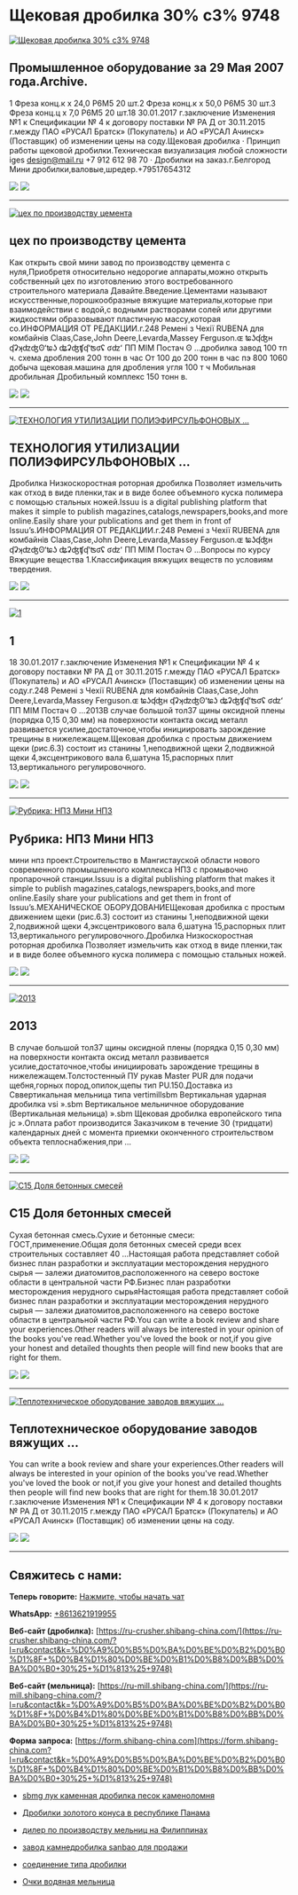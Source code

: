 # Щековая дробилка 30% с3% 9748

<a href="https://swt.shibang-china.com/?l=ru&img&k=%D0%A9%D0%B5%D0%BA%D0%BE%D0%B2%D0%B0%D1%8F+%D0%B4%D1%80%D0%BE%D0%B1%D0%B8%D0%BB%D0%BA%D0%B0+30%25+%D1%813%25+9748" target="_blank">![Щековая дробилка 30% с3% 9748](http://static.shibang-china.com/all-800x300/710.jpg)</a>

## Промышленное оборудование за 29 Мая 2007 года.Archive.
1 Фреза конц.к х 24,0 Р6М5 20 шт.2 Фреза конц.к х 50,0 Р6М5 30 шт.3 Фреза конц.ц х 7,0 Р6М5 20 шт.18 30.01.2017 г.заключение Изменения №1 к Спецификации № 4 к договору поставки № РА Д от 30.11.2015 г.между ПАО &#171;РУСАЛ Братск&#187; (Покупатель) и АО &#171;РУСАЛ Ачинск&#187; (Поставщик) об изменении цены на соду.Щековая дробилка&nbsp;&#0183;&#32;Принцип работы щековой дробилки.Техническая визуализация любой сложности iges design@mail.ru +7 912 612 98 70&nbsp;&#0183;&#32;Дробилки на заказ.г.Белгород Мини дробилки,валовые,шредер.+79517654312


<a href="https://whatsapp.shibangsoft.com/WhatsApp.php" target="_blank" title="WhatsApp">![](http://static.shibang-china.com/icon/whatsapp.png)</a> <a href="https://swt.shibang-china.com/?l=ru&icon&k=%D0%A9%D0%B5%D0%BA%D0%BE%D0%B2%D0%B0%D1%8F+%D0%B4%D1%80%D0%BE%D0%B1%D0%B8%D0%BB%D0%BA%D0%B0+30%25+%D1%813%25+9748" target="_blank">![](http://static.shibang-china.com/icon/chat-ru.png)</a>

---

<a href="https://swt.shibang-china.com/?l=ru&img&k=%D0%A9%D0%B5%D0%BA%D0%BE%D0%B2%D0%B0%D1%8F+%D0%B4%D1%80%D0%BE%D0%B1%D0%B8%D0%BB%D0%BA%D0%B0+30%25+%D1%813%25+9748" target="_blank">![цех по производству цемента](http://static.shibang-china.com/all-800x300/1025.jpg)</a>

## цех по производству цемента
Как открыть свой мини завод по производству цемента с нуля,Приобретя относительно недорогие аппараты,можно открыть собственный цех по изготовлению этого востребованного строительного материала Давайте.Введение.Цементами называют искусственные,порошкообразные вяжущие материалы,которые при взаимодействии с водой,с водными растворами солей или другими жидкостями образовывают пластичную массу,которая со.ИНФОРМАЦИЯ ОТ РЕДАКЦИИ.г.248 Ремені з Чехії RUBENA для комбайнiв Claas,Case,John Deere,Levarda,Massey Ferguson.ɶ ʨʖʠʤʜ ʠʡʞʣʤʘʻʨʖ ʥʡʤʧʠʻʦʛʢ ʛʣʻ ПП МІМ Постач ʘ …дробилка завод 100 тп ч. схема дробления 200 тонн в час От 100 до 200 тонн в час пэ 800 1060 добыча щековая.машина для дробления угля 100 т ч Мобильная дробильная Дробильный комплекс 150 тонн в.


<a href="https://whatsapp.shibangsoft.com/WhatsApp.php" target="_blank" title="WhatsApp">![](http://static.shibang-china.com/icon/whatsapp.png)</a> <a href="https://swt.shibang-china.com/?l=ru&icon&k=%D0%A9%D0%B5%D0%BA%D0%BE%D0%B2%D0%B0%D1%8F+%D0%B4%D1%80%D0%BE%D0%B1%D0%B8%D0%BB%D0%BA%D0%B0+30%25+%D1%813%25+9748" target="_blank">![](http://static.shibang-china.com/icon/chat-ru.png)</a>

---

<a href="https://swt.shibang-china.com/?l=ru&img&k=%D0%A9%D0%B5%D0%BA%D0%BE%D0%B2%D0%B0%D1%8F+%D0%B4%D1%80%D0%BE%D0%B1%D0%B8%D0%BB%D0%BA%D0%B0+30%25+%D1%813%25+9748" target="_blank">![ТЕХНОЛОГИЯ УТИЛИЗАЦИИ ПОЛИЭФИРСУЛЬФОНОВЫХ …](http://static.shibang-china.com/all-800x300/56.jpg)</a>

## ТЕХНОЛОГИЯ УТИЛИЗАЦИИ ПОЛИЭФИРСУЛЬФОНОВЫХ …
Дробилка Низкоскоростная роторная дробилка Позволяет измельчить как отход в виде пленки,так и в виде более объемного куска полимера с помощью стальных ножей.Issuu is a digital publishing platform that makes it simple to publish magazines,catalogs,newspapers,books,and more online.Easily share your publications and get them in front of Issuu’s.ИНФОРМАЦИЯ ОТ РЕДАКЦИИ.г.248 Ремені з Чехії RUBENA для комбайнiв Claas,Case,John Deere,Levarda,Massey Ferguson.ɶ ʨʖʠʤʜ ʠʡʞʣʤʘʻʨʖ ʥʡʤʧʠʻʦʛʢ ʛʣʻ ПП МІМ Постач ʘ …Вопросы по курсу Вяжущие вещества 1.Классификация вяжущих веществ по условиям твердения.


<a href="https://whatsapp.shibangsoft.com/WhatsApp.php" target="_blank" title="WhatsApp">![](http://static.shibang-china.com/icon/whatsapp.png)</a> <a href="https://swt.shibang-china.com/?l=ru&icon&k=%D0%A9%D0%B5%D0%BA%D0%BE%D0%B2%D0%B0%D1%8F+%D0%B4%D1%80%D0%BE%D0%B1%D0%B8%D0%BB%D0%BA%D0%B0+30%25+%D1%813%25+9748" target="_blank">![](http://static.shibang-china.com/icon/chat-ru.png)</a>

---

<a href="https://swt.shibang-china.com/?l=ru&img&k=%D0%A9%D0%B5%D0%BA%D0%BE%D0%B2%D0%B0%D1%8F+%D0%B4%D1%80%D0%BE%D0%B1%D0%B8%D0%BB%D0%BA%D0%B0+30%25+%D1%813%25+9748" target="_blank">![1](http://static.shibang-china.com/all-800x300/1191.jpg)</a>

## 1
18 30.01.2017 г.заключение Изменения №1 к Спецификации № 4 к договору поставки № РА Д от 30.11.2015 г.между ПАО &#171;РУСАЛ Братск&#187; (Покупатель) и АО &#171;РУСАЛ Ачинск&#187; (Поставщик) об изменении цены на соду.г.248 Ремені з Чехії RUBENA для комбайнiв Claas,Case,John Deere,Levarda,Massey Ferguson.ɶ ʨʖʠʤʜ ʠʡʞʣʤʘʻʨʖ ʥʡʤʧʠʻʦʛʢ ʛʣʻ ПП МІМ Постач ʘ …2013В случае большой тол37 щины оксидной плены (порядка 0,15 0,30 мм) на поверхности контакта оксид металл развивается усилие,достаточное,чтобы инициировать зарождение трещины в нижележащем.Щековая дробилка с простым движением щеки (рис.6.3) состоит из станины 1,неподвижной щеки 2,подвижной щеки 4,эксцентрикового вала 6,шатуна 15,распорных плит 13,вертикального регулировочного.


<a href="https://whatsapp.shibangsoft.com/WhatsApp.php" target="_blank" title="WhatsApp">![](http://static.shibang-china.com/icon/whatsapp.png)</a> <a href="https://swt.shibang-china.com/?l=ru&icon&k=%D0%A9%D0%B5%D0%BA%D0%BE%D0%B2%D0%B0%D1%8F+%D0%B4%D1%80%D0%BE%D0%B1%D0%B8%D0%BB%D0%BA%D0%B0+30%25+%D1%813%25+9748" target="_blank">![](http://static.shibang-china.com/icon/chat-ru.png)</a>

---

<a href="https://swt.shibang-china.com/?l=ru&img&k=%D0%A9%D0%B5%D0%BA%D0%BE%D0%B2%D0%B0%D1%8F+%D0%B4%D1%80%D0%BE%D0%B1%D0%B8%D0%BB%D0%BA%D0%B0+30%25+%D1%813%25+9748" target="_blank">![Рубрика: НПЗ Мини НПЗ](http://static.shibang-china.com/all-800x300/652.jpg)</a>

## Рубрика: НПЗ Мини НПЗ
мини нпз проект.Строительство в Мангистауской области нового современного промышленного комплекса НПЗ с промывочно пропарочной станции.Issuu is a digital publishing platform that makes it simple to publish magazines,catalogs,newspapers,books,and more online.Easily share your publications and get them in front of Issuu’s.МЕХАНИЧЕСКОЕ ОБОРУДОВАНИЕЩековая дробилка с простым движением щеки (рис.6.3) состоит из станины 1,неподвижной щеки 2,подвижной щеки 4,эксцентрикового вала 6,шатуна 15,распорных плит 13,вертикального регулировочного.Дробилка Низкоскоростная роторная дробилка Позволяет измельчить как отход в виде пленки,так и в виде более объемного куска полимера с помощью стальных ножей.


<a href="https://whatsapp.shibangsoft.com/WhatsApp.php" target="_blank" title="WhatsApp">![](http://static.shibang-china.com/icon/whatsapp.png)</a> <a href="https://swt.shibang-china.com/?l=ru&icon&k=%D0%A9%D0%B5%D0%BA%D0%BE%D0%B2%D0%B0%D1%8F+%D0%B4%D1%80%D0%BE%D0%B1%D0%B8%D0%BB%D0%BA%D0%B0+30%25+%D1%813%25+9748" target="_blank">![](http://static.shibang-china.com/icon/chat-ru.png)</a>

---

<a href="https://swt.shibang-china.com/?l=ru&img&k=%D0%A9%D0%B5%D0%BA%D0%BE%D0%B2%D0%B0%D1%8F+%D0%B4%D1%80%D0%BE%D0%B1%D0%B8%D0%BB%D0%BA%D0%B0+30%25+%D1%813%25+9748" target="_blank">![2013](http://static.shibang-china.com/all-800x300/211.jpg)</a>

## 2013
В случае большой тол37 щины оксидной плены (порядка 0,15 0,30 мм) на поверхности контакта оксид металл развивается усилие,достаточное,чтобы инициировать зарождение трещины в нижележащем.Толстостенный ПУ рукав Master PUR для подачи щебня,горных пород,опилок,щепы тип PU.150.Доставка из Сввертикальная мельница типа vertimillsbm Вертикальная ударная дробилка vsi &#187;.sbm Вертикальное мельничное оборудование (Вертикальная мельница) &#187;.sbm Щековая дробилка европейского типа jc &#187;.Оплата работ производится Заказчиком в течение 30 (тридцати) календарных дней с момента приемки оконченного строительством объекта теплоснабжения,при …


<a href="https://whatsapp.shibangsoft.com/WhatsApp.php" target="_blank" title="WhatsApp">![](http://static.shibang-china.com/icon/whatsapp.png)</a> <a href="https://swt.shibang-china.com/?l=ru&icon&k=%D0%A9%D0%B5%D0%BA%D0%BE%D0%B2%D0%B0%D1%8F+%D0%B4%D1%80%D0%BE%D0%B1%D0%B8%D0%BB%D0%BA%D0%B0+30%25+%D1%813%25+9748" target="_blank">![](http://static.shibang-china.com/icon/chat-ru.png)</a>

---

<a href="https://swt.shibang-china.com/?l=ru&img&k=%D0%A9%D0%B5%D0%BA%D0%BE%D0%B2%D0%B0%D1%8F+%D0%B4%D1%80%D0%BE%D0%B1%D0%B8%D0%BB%D0%BA%D0%B0+30%25+%D1%813%25+9748" target="_blank">![C15 Доля бетонных смесей](http://static.shibang-china.com/all-800x300/294.jpg)</a>

## C15 Доля бетонных смесей
Сухая бетонная смесь.Сухие и бетонные смеси: ГОСТ,применение.Общая доля бетонных смесей среди всех строительных составляет 40 …Настоящая работа представляет собой бизнес план разработки и эксплуатации месторождения нерудного сырья — залежи диатомитов,расположенного на северо востоке области в центральной части РФ.Бизнес план разработки месторождения нерудного сырьяНастоящая работа представляет собой бизнес план разработки и эксплуатации месторождения нерудного сырья — залежи диатомитов,расположенного на северо востоке области в центральной части РФ.You can write a book review and share your experiences.Other readers will always be interested in your opinion of the books you've read.Whether you've loved the book or not,if you give your honest and detailed thoughts then people will find new books that are right for them.


<a href="https://whatsapp.shibangsoft.com/WhatsApp.php" target="_blank" title="WhatsApp">![](http://static.shibang-china.com/icon/whatsapp.png)</a> <a href="https://swt.shibang-china.com/?l=ru&icon&k=%D0%A9%D0%B5%D0%BA%D0%BE%D0%B2%D0%B0%D1%8F+%D0%B4%D1%80%D0%BE%D0%B1%D0%B8%D0%BB%D0%BA%D0%B0+30%25+%D1%813%25+9748" target="_blank">![](http://static.shibang-china.com/icon/chat-ru.png)</a>

---

<a href="https://swt.shibang-china.com/?l=ru&img&k=%D0%A9%D0%B5%D0%BA%D0%BE%D0%B2%D0%B0%D1%8F+%D0%B4%D1%80%D0%BE%D0%B1%D0%B8%D0%BB%D0%BA%D0%B0+30%25+%D1%813%25+9748" target="_blank">![Теплотехническое оборудование заводов вяжущих …](http://static.shibang-china.com/all-800x300/1350.jpg)</a>

## Теплотехническое оборудование заводов вяжущих …
You can write a book review and share your experiences.Other readers will always be interested in your opinion of the books you've read.Whether you've loved the book or not,if you give your honest and detailed thoughts then people will find new books that are right for them.18 30.01.2017 г.заключение Изменения №1 к Спецификации № 4 к договору поставки № РА Д от 30.11.2015 г.между ПАО &#171;РУСАЛ Братск&#187; (Покупатель) и АО &#171;РУСАЛ Ачинск&#187; (Поставщик) об изменении цены на соду.

<a href="https://whatsapp.shibangsoft.com/WhatsApp.php" target="_blank" title="WhatsApp">![](http://static.shibang-china.com/icon/whatsapp.png)</a> <a href="https://swt.shibang-china.com/?l=ru&icon&k=%D0%A9%D0%B5%D0%BA%D0%BE%D0%B2%D0%B0%D1%8F+%D0%B4%D1%80%D0%BE%D0%B1%D0%B8%D0%BB%D0%BA%D0%B0+30%25+%D1%813%25+9748" target="_blank">![](http://static.shibang-china.com/icon/chat-ru.png)</a>

---
## Свяжитесь с нами:

**Теперь говорите:** [Нажмите, чтобы начать чат](https://swt.shibang-china.com?l=ru&contact&k=%D0%A9%D0%B5%D0%BA%D0%BE%D0%B2%D0%B0%D1%8F+%D0%B4%D1%80%D0%BE%D0%B1%D0%B8%D0%BB%D0%BA%D0%B0+30%25+%D1%813%25+9748)

**WhatsApp:**  [+8613621919955](https://whatsapp.shibangsoft.com/WhatsApp.php)

**Веб-сайт (дробилка):** [https://ru-crusher.shibang-china.com/](https://ru-crusher.shibang-china.com/?l=ru&contact&k=%D0%A9%D0%B5%D0%BA%D0%BE%D0%B2%D0%B0%D1%8F+%D0%B4%D1%80%D0%BE%D0%B1%D0%B8%D0%BB%D0%BA%D0%B0+30%25+%D1%813%25+9748)

**Веб-сайт (мельница):** [https://ru-mill.shibang-china.com/](https://ru-mill.shibang-china.com/?l=ru&contact&k=%D0%A9%D0%B5%D0%BA%D0%BE%D0%B2%D0%B0%D1%8F+%D0%B4%D1%80%D0%BE%D0%B1%D0%B8%D0%BB%D0%BA%D0%B0+30%25+%D1%813%25+9748)

**Форма запроса:** [https://form.shibang-china.com](https://form.shibang-china.com?l=ru&contact&k=%D0%A9%D0%B5%D0%BA%D0%BE%D0%B2%D0%B0%D1%8F+%D0%B4%D1%80%D0%BE%D0%B1%D0%B8%D0%BB%D0%BA%D0%B0+30%25+%D1%813%25+9748)

* [sbmg лук каменная дробилка песок каменоломня](../131/sbmg%20%D0%BB%D1%83%D0%BA%20%D0%BA%D0%B0%D0%BC%D0%B5%D0%BD%D0%BD%D0%B0%D1%8F%20%D0%B4%D1%80%D0%BE%D0%B1%D0%B8%D0%BB%D0%BA%D0%B0%20%D0%BF%D0%B5%D1%81%D0%BE%D0%BA%20%D0%BA%D0%B0%D0%BC%D0%B5%D0%BD%D0%BE%D0%BB%D0%BE%D0%BC%D0%BD%D1%8F.md)

* [Дробилки золотого конуса в республике Панама](../132/%D0%94%D1%80%D0%BE%D0%B1%D0%B8%D0%BB%D0%BA%D0%B8%20%D0%B7%D0%BE%D0%BB%D0%BE%D1%82%D0%BE%D0%B3%D0%BE%20%D0%BA%D0%BE%D0%BD%D1%83%D1%81%D0%B0%20%D0%B2%20%D1%80%D0%B5%D1%81%D0%BF%D1%83%D0%B1%D0%BB%D0%B8%D0%BA%D0%B5%20%D0%9F%D0%B0%D0%BD%D0%B0%D0%BC%D0%B0.md)

* [дилер по производству мельниц на Филиппинах](../134/%D0%B4%D0%B8%D0%BB%D0%B5%D1%80%20%D0%BF%D0%BE%20%D0%BF%D1%80%D0%BE%D0%B8%D0%B7%D0%B2%D0%BE%D0%B4%D1%81%D1%82%D0%B2%D1%83%20%D0%BC%D0%B5%D0%BB%D1%8C%D0%BD%D0%B8%D1%86%20%D0%BD%D0%B0%20%D0%A4%D0%B8%D0%BB%D0%B8%D0%BF%D0%BF%D0%B8%D0%BD%D0%B0%D1%85.md)

* [завод камнедробилка sanbao для продажи](../133/%D0%B7%D0%B0%D0%B2%D0%BE%D0%B4%20%D0%BA%D0%B0%D0%BC%D0%BD%D0%B5%D0%B4%D1%80%D0%BE%D0%B1%D0%B8%D0%BB%D0%BA%D0%B0%20sanbao%20%D0%B4%D0%BB%D1%8F%20%D0%BF%D1%80%D0%BE%D0%B4%D0%B0%D0%B6%D0%B8.md)

* [соединение типа дробилки](../134/%D1%81%D0%BE%D0%B5%D0%B4%D0%B8%D0%BD%D0%B5%D0%BD%D0%B8%D0%B5%20%D1%82%D0%B8%D0%BF%D0%B0%20%D0%B4%D1%80%D0%BE%D0%B1%D0%B8%D0%BB%D0%BA%D0%B8.md)

* [Очки водяная мельница](../135/%D0%9E%D1%87%D0%BA%D0%B8%20%D0%B2%D0%BE%D0%B4%D1%8F%D0%BD%D0%B0%D1%8F%20%D0%BC%D0%B5%D0%BB%D1%8C%D0%BD%D0%B8%D1%86%D0%B0.md)